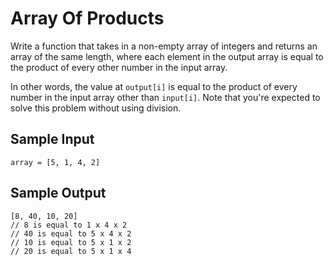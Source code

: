 # Array Of Products
Write a function that takes in a non-empty array of integers and returns an array of the same length, where each element in the output array is equal to the product of every other number in the input array.

In other words, the value at ```output[i]``` is equal to the product of every number in the input array other than ```input[i]```.
Note that you're expected to solve this problem without using division.

## Sample Input
``` 
array = [5, 1, 4, 2]
```
## Sample Output
```
[8, 40, 10, 20]
// 8 is equal to 1 x 4 x 2
// 40 is equal to 5 x 4 x 2
// 10 is equal to 5 x 1 x 2
// 20 is equal to 5 x 1 x 4
```